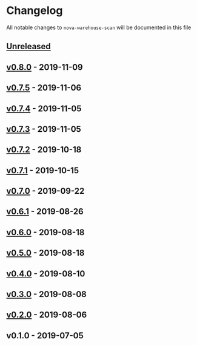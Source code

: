 # Changelog

All notable changes to `nova-warehouse-scan` will be documented in this file

## [Unreleased]

## [v0.8.0] - 2019-11-09

## [v0.7.5] - 2019-11-06

## [v0.7.4] - 2019-11-05

## [v0.7.3] - 2019-11-05

## [v0.7.2] - 2019-10-18

## [v0.7.1] - 2019-10-15

## [v0.7.0] - 2019-09-22

## [v0.6.1] - 2019-08-26

## [v0.6.0] - 2019-08-18

## [v0.5.0] - 2019-08-18

## [v0.4.0] - 2019-08-10

## [v0.3.0] - 2019-08-08

## [v0.2.0] - 2019-08-06

## v0.1.0 - 2019-07-05

[Unreleased]: https://github.com/mvdnbrk/nova-warehouse-scan/compare/v0.8.0...HEAD
[v0.8.0]: https://github.com/mvdnbrk/nova-warehouse-scan/compare/v0.7.5...v0.8.0
[v0.7.5]: https://github.com/mvdnbrk/nova-warehouse-scan/compare/v0.7.4...v0.7.5
[v0.7.4]: https://github.com/mvdnbrk/nova-warehouse-scan/compare/v0.7.3...v0.7.4
[v0.7.3]: https://github.com/mvdnbrk/nova-warehouse-scan/compare/v0.7.2...v0.7.3
[v0.7.2]: https://github.com/mvdnbrk/nova-warehouse-scan/compare/v0.7.1...v0.7.2
[v0.7.1]: https://github.com/mvdnbrk/nova-warehouse-scan/compare/v0.7.0...v0.7.1
[v0.7.0]: https://github.com/mvdnbrk/nova-warehouse-scan/compare/v0.6.1...v0.7.0
[v0.6.1]: https://github.com/mvdnbrk/nova-warehouse-scan/compare/v0.6.0...v0.6.1
[v0.6.0]: https://github.com/mvdnbrk/nova-warehouse-scan/compare/v0.5.0...v0.6.0
[v0.5.0]: https://github.com/mvdnbrk/nova-warehouse-scan/compare/v0.4.0...v0.5.0
[v0.4.0]: https://github.com/mvdnbrk/nova-warehouse-scan/compare/v0.3.0...v0.4.0
[v0.3.0]: https://github.com/mvdnbrk/nova-warehouse-scan/compare/v0.2.0...v0.3.0
[v0.2.0]: https://github.com/mvdnbrk/nova-warehouse-scan/compare/v0.1.0...v0.2.0
